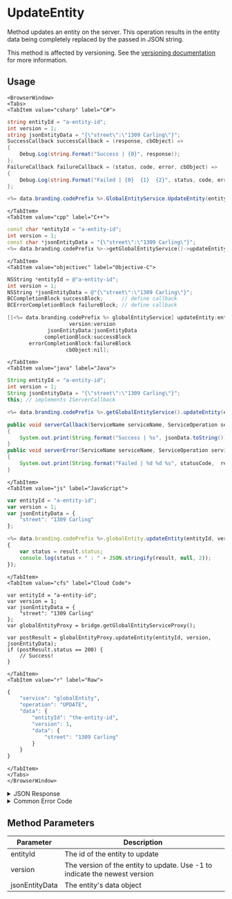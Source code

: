 # UpdateEntity

Method updates an entity on the server. This operation results in the entity data being completely replaced by the passed in JSON string.

This method is affected by versioning. See the [versioning documentation](/api/appendix/version) for more information.

<PartialServop service_name="globalEntity" operation_name="UPDATE" />

## Usage

```mdx-code-block
<BrowserWindow>
<Tabs>
<TabItem value="csharp" label="C#">
```

```csharp
string entityId = "a-entity-id";
int version = 1;
string jsonEntityData = "{\"street\":\"1309 Carling\"}";
SuccessCallback successCallback = (response, cbObject) =>
{
    Debug.Log(string.Format("Success | {0}", response));
};
FailureCallback failureCallback = (status, code, error, cbObject) =>
{
    Debug.Log(string.Format("Failed | {0}  {1}  {2}", status, code, error));
};

<%= data.branding.codePrefix %>.GlobalEntityService.UpdateEntity(entityId, version, jsonEntityData, successCallback, failureCallback);
```

```mdx-code-block
</TabItem>
<TabItem value="cpp" label="C++">
```

```cpp
const char *entityId = "a-entity-id";
int version = 1;
const char *jsonEntityData = "{\"street\":\"1309 Carling\"}";
<%= data.branding.codePrefix %>->getGlobalEntityService()->updateEntity(entityId, version, jsonEntityData, this);
```

```mdx-code-block
</TabItem>
<TabItem value="objectivec" label="Objective-C">
```

```objectivec
NSString *entityId = @"a-entity-id";
int version = 1;
NSString *jsonEntityData = @"{\"street\":\"1309 Carling\"}";
BCCompletionBlock successBlock;      // define callback
BCErrorCompletionBlock failureBlock; // define callback

[[<%= data.branding.codePrefix %> globalEntityService] updateEntity:entityId
                    version:version
             jsonEntityData:jsonEntityData
            completionBlock:successBlock
       errorCompletionBlock:failureBlock
                   cbObject:nil];
```

```mdx-code-block
</TabItem>
<TabItem value="java" label="Java">
```

```java
String entityId = "a-entity-id";
int version = 1;
String jsonEntityData = "{\"street\":\"1309 Carling\"}";
this; // implements IServerCallback

<%= data.branding.codePrefix %>.getGlobalEntityService().updateEntity(entityId, version, jsonEntityData, this);

public void serverCallback(ServiceName serviceName, ServiceOperation serviceOperation, JSONObject jsonData)
{
    System.out.print(String.format("Success | %s", jsonData.toString()));
}
public void serverError(ServiceName serviceName, ServiceOperation serviceOperation, int statusCode, int reasonCode, String jsonError)
{
    System.out.print(String.format("Failed | %d %d %s", statusCode,  reasonCode, jsonError.toString()));
}
```

```mdx-code-block
</TabItem>
<TabItem value="js" label="JavaScript">
```

```javascript
var entityId = "a-entity-id";
var version = 1;
var jsonEntityData = {
    "street": "1309 Carling"
};

<%= data.branding.codePrefix %>.globalEntity.updateEntity(entityId, version, jsonEntityData, result =>
{
	var status = result.status;
	console.log(status + " : " + JSON.stringify(result, null, 2));
});
```

```mdx-code-block
</TabItem>
<TabItem value="cfs" label="Cloud Code">
```

```cfscript
var entityId = "a-entity-id";
var version = 1;
var jsonEntityData = {
    "street": "1309 Carling"
};
var globalEntityProxy = bridge.getGlobalEntityServiceProxy();

var postResult = globalEntityProxy.updateEntity(entityId, version, jsonEntityData);
if (postResult.status == 200) {
    // Success!
}
```

```mdx-code-block
</TabItem>
<TabItem value="r" label="Raw">
```

```r
{
	"service": "globalEntity",
	"operation": "UPDATE",
	"data": {
		"entityId": "the-entity-id",
		"version": 1,
		"data": {
			"street": "1309 Carling"
		}
	}
}
```

```mdx-code-block
</TabItem>
</Tabs>
</BrowserWindow>
```

<details>
<summary>JSON Response</summary>

```json
{
    "status": 200,
    "data": {
        "gameId": "123456",
        "entityId": "14281c38-abf6-4ca2-8436-b2bdwas8d5a9a",
        "ownerId": "784cc6c6-4569-4d75-bd10-62dwa8ae0218",
        "entityType": "test",
        "entityIndexedId" : "indexTest",
        "version": 1,
        "data": {
            "testData": 1234
        },
        "acl": {
            "other": 1
        },
        "expiresAt": 1449861422588,
        "timeToLive": 34567,
        "createdAt": 1449861388021,
        "updatedAt": 1449861388021
    }
}
```
</details>

<details>
<summary>Common Error Code</summary>

### Status Codes
Code | Name | Description
---- | ---- | -----------
40344 | ENTITY_VERSION_MISMATCH | The version passed in does not match the version of the entity on the server

</details>


## Method Parameters
Parameter | Description
--------- | -----------
entityId | The id of the entity to update
version | The version of the entity to update. Use -1 to indicate the newest version
jsonEntityData | The entity's data object
#
